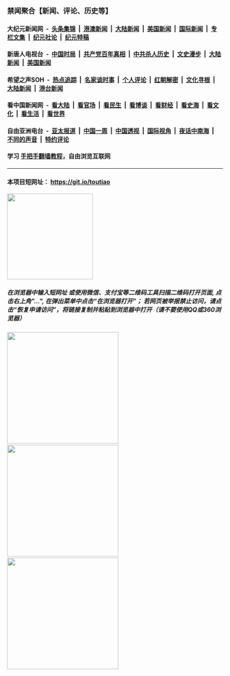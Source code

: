 ### 禁闻聚合【新闻、评论、历史等】

#### 大纪元新闻网 &nbsp;-&nbsp; [头条集锦](indexes/E头条集锦.md?t=02120211) &nbsp;|&nbsp; [港澳新闻](indexes/E港澳新闻.md?t=02120211)  &nbsp;|&nbsp; [大陆新闻](indexes/E大陆新闻.md?t=02120211) &nbsp;|&nbsp; [美国新闻](indexes/E美国新闻.md?t=02120211) &nbsp;|&nbsp; [国际新闻](indexes/E国际新闻.md?t=02120211) &nbsp;|&nbsp; [专栏文集](indexes/E专栏文集.md?t=02120211) &nbsp;|&nbsp; [纪元社论](indexes/E纪元社论.md?t=02120211) &nbsp;|&nbsp; [纪元特稿](indexes/E纪元特稿.md?t=02120211) 

#### 新唐人电视台 &nbsp;-&nbsp; [中国时局](indexes/N中国时局.md?t=02120211) &nbsp;|&nbsp; [共产党百年真相](indexes/N共产党百年真相.md?t=02120211) &nbsp;|&nbsp; [中共杀人历史](indexes/N中共杀人历史.md?t=02120211) &nbsp;|&nbsp; [文史漫步](indexes/N文史漫步.md?t=02120211) &nbsp;|&nbsp; [大陆新闻](indexes/N大陆新闻.md?t=02120211) &nbsp;|&nbsp; [美国新闻](indexes/N美国新闻.md?t=02120211)

#### 希望之声SOH &nbsp;-&nbsp; [热点追踪](indexes/H热点追踪.md?t=02120211) &nbsp;|&nbsp; [名家谈时事](indexes/H名家谈时事.md?t=02120211) &nbsp;|&nbsp; [个人评论](indexes/H个人评论.md?t=02120211)  &nbsp;|&nbsp; [红朝解密](indexes/H红朝解密.md?t=02120211) &nbsp;|&nbsp; [文化寻根](indexes/H文化寻根.md?t=02120211) &nbsp;|&nbsp; [大陆新闻](indexes/H大陆新闻.md?t=02120211) &nbsp;|&nbsp; [港台新闻](indexes/H港台新闻.md?t=02120211)

#### 看中国新闻网 &nbsp;-&nbsp; [看大陆](indexes/S看大陆.md?t=02120211) &nbsp;|&nbsp; [看官场](indexes/S看官场.md?t=02120211) &nbsp;|&nbsp; [看民生](indexes/S看民生.md?t=02120211)  &nbsp;|&nbsp; [看博谈](indexes/S看博谈.md?t=02120211) &nbsp;|&nbsp; [看财经](indexes/S看财经.md?t=02120211) &nbsp;|&nbsp; [看史海](indexes/S看史海.md?t=02120211) &nbsp;|&nbsp; [看文化](indexes/S看文化.md?t=02120211) &nbsp;|&nbsp; [看生活](indexes/S看生活.md?t=02120211) &nbsp;|&nbsp; [看世界](indexes/S看世界.md?t=02120211)

#### 自由亚洲电台 &nbsp;-&nbsp; [亚太报道](indexes/R亚太报道.md?t=02120211) &nbsp;|&nbsp; [中国一周](indexes/R中国一周.md?t=02120211) &nbsp;|&nbsp; [中国透视](indexes/R中国透视.md?t=02120211)  &nbsp;|&nbsp; [国际视角](indexes/R国际视角.md?t=02120211) &nbsp;|&nbsp; [夜话中南海](indexes/R夜话中南海.md?t=02120211) &nbsp;|&nbsp; [不同的声音](indexes/R不同的声音.md?t=02120211) &nbsp;|&nbsp; [特约评论](indexes/R特约评论.md?t=02120211)

#### 学习 [手把手翻墙教程](https://github.com/gfw-breaker/guides/wiki)，自由浏览互联网

----

#### 本项目短网址： https://git.io/toutiao
<img src="https://raw.githubusercontent.com/gfw-breaker/banned-news/master/scripts/img/qr.png" width="200px"/>  

##### 在浏览器中输入短网址 或使用微信、支付宝等二维码工具扫描二维码打开页面, 点击右上角"...", 在弹出菜单中点击“在浏览器打开”； 若网页被举报禁止访问，请点击“恢复申请访问”，将链接复制并粘贴到浏览器中打开（请不要使用QQ或360浏览器）

<img src="https://raw.githubusercontent.com/gfw-breaker/banned-news/master/scripts/img/1.png" width="260px"/> &nbsp; <img src="https://raw.githubusercontent.com/gfw-breaker/banned-news/master/scripts/img/2.png" width="260px"/> &nbsp; <img src="https://raw.githubusercontent.com/gfw-breaker/banned-news/master/scripts/img/3.png" width="260px"/>

